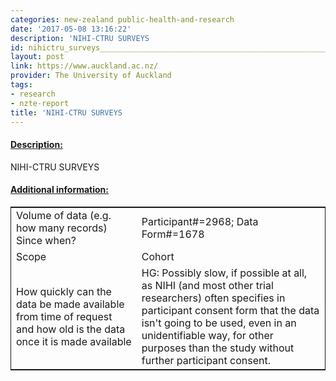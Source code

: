 ```yaml
---
categories: new-zealand public-health-and-research
date: '2017-05-08 13:16:22'
description: 'NIHI-CTRU SURVEYS                                                           '
id: nihictru_surveys___________________________________________________________
layout: post
link: https://www.auckland.ac.nz/
provider: The University of Auckland
tags:
- research
- nzte-report
title: 'NIHI-CTRU SURVEYS                                                           '
---
```



 <h4> <u>Description:</u> </h4>
NIHI-CTRU SURVEYS                                                           
 <h4> <u>Additional information:</u> </h4>
 <table style="border: 1px solid">
 <tr> <td width="40%">Volume of data (e.g. how many records)
Since when?</td> <td>Participant#=2968; Data Form#=1678</td> </tr>
 <tr> <td width="40%">Scope</td> <td>Cohort</td> </tr>
 <tr> <td width="40%">How quickly can the data be made available from time of request and how old is the data once it is made available</td> <td>HG: Possibly slow, if possible at all, as NIHI (and most other trial researchers) often specifies in participant consent form that the data isn't going to be used, even in an unidentifiable way, for other purposes than the study without further participant consent.</td> </tr>
 </table>
